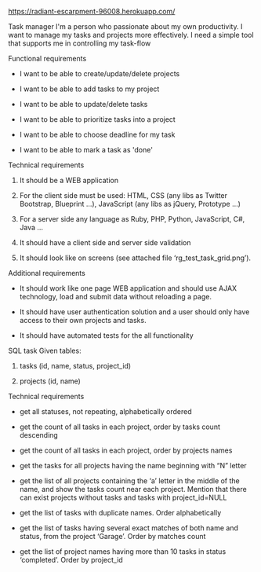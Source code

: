 https://radiant-escarpment-96008.herokuapp.com/

Task manager
I'm a person who passionate about my own productivity. I want to manage my tasks and projects more effectively. I need a simple tool that supports me in controlling my task-flow

Functional requirements
- I want to be able to create/update/delete projects

- I want to be able to add tasks to my project

- I want to be able to update/delete tasks

- I want to be able to prioritize tasks into a project

- I want to be able to choose deadline for my task

- I want to be able to mark a task as 'done'

Technical requirements
01. It should be a WEB application

02. For the client side must be used:
 	HTML, CSS (any libs as Twitter Bootstrap, Blueprint ...),
 	JavaScript (any libs as jQuery, Prototype ...)

03. For a server side any language as Ruby, PHP, Python, JavaScript, C#, Java ...

04. It should have a client side and server side validation

05. It should look like on screens (see attached file ‘rg_test_task_grid.png’).

Additional requirements

- It should work like one page WEB application and should use AJAX technology, load and submit data without reloading a page.

- It should have user authentication solution and a user should only have access to their own projects and tasks.

- It should have automated tests for the all functionality 

SQL task
Given tables:

01. tasks (id, name, status, project_id)

02. projects (id, name)

Technical requirements

- get all statuses, not repeating, alphabetically ordered

- get the count of all tasks in each project, order by tasks count descending

- get the count of all tasks in each project, order by projects names

- get the tasks for all projects having the name beginning with “N” letter

- get the list of all projects containing the ‘a’ letter in the middle of the name, and show the tasks count near each project. Mention that there can exist projects without tasks and tasks with project_id=NULL

- get the list of tasks with duplicate names. Order alphabetically

- get the list of tasks having several exact matches of both name and status, from the project ‘Garage’. Order by matches count

- get the list of project names having more than 10 tasks in status ‘completed’. Order by project_id
